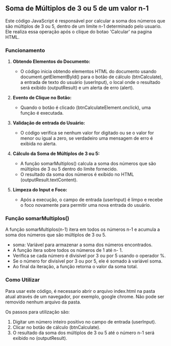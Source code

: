 ## Soma de Múltiplos de 3 ou 5 de um valor n-1 

Este código JavaScript é responsável por calcular a soma dos números que são múltiplos de 3 ou 5, dentro de um limite n-1 determinado pelo usuario. Ele realiza essa operação após o clique do botao 'Calcular' na pagina HTML.

### Funcionamento

1. **Obtendo Elementos do Documento:**
   - O código inicia obtendo elementos HTML do documento usando document.getElementById() para o botão de cálculo (btnCalculate), a entrada de texto do usuário (userInput), o local onde o resultado será exibido (outputResult) e um alerta de erro (alert).

2. **Evento de Clique no Botão:**
   - Quando o botão é clicado (btnCalculateElement.onclick), uma função é executada.

3. **Validação de entrada do Usuário:**
   - O código verifica se nenhum valor for digitado ou se o valor for menor ou igual a zero, se verdadeiro uma mensagem de erro é exibida no alerta.

4. **Cálculo da Soma de Múltiplos de 3 ou 5:**

   - A função somarMultiplos() calcula a soma dos números que são múltiplos de 3 ou 5 dentro do limite fornecido.
   - O resultado da soma dos números é exibido no HTML (outputResult.textContent).

5. **Limpeza do Input e Foco:**
   - Após a execução, o campo de entrada (userInput) é limpo e recebe o foco novamente para permitir uma nova entrada do usuário.

### Função somarMultiplos()

A função somarMultiplos(n-1) itera em todos os números n-1 e acumula a soma dos números que são múltiplos de 3 ou 5.
  - soma: Variável para armazenar a soma dos números encontrados.
  - A função itera sobre todos os números de 1 até n- 1.
  - Verifica se cada número é divisível por 3 ou por 5 usando o operador %.
  - Se o número for divisível por 3 ou por 5, ele é somado à variável soma.
  - Ao final da iteração, a função retorna o valor da soma total.

### Como Utilizar

Para usar este código, é necessario abrir o arquivo index.html na pasta atual através de um navegador, por exemplo, google chrome. Não pode ser removido nenhum arquivo da pasta.

Os passos para utilização são:
1. Digitar um número inteiro positivo no campo de entrada (userInput).
2. Clicar no botão de cálculo (btnCalculate).
3. O resultado da soma dos múltiplos de 3 ou 5 até o número n-1 será exibido no (outputResult).
